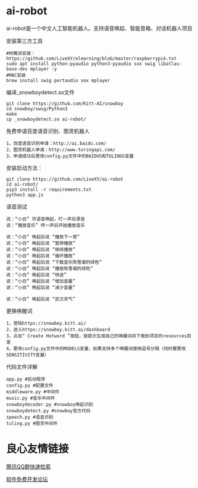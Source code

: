 ai-robot
======
ai-robot是一个中文人工智能机器人。支持语音唤起、智能音箱、对话机器人项目

安装第三方工具
```
#树莓派安装：https://github.com/LiveXY/elearning/blob/master/raspberrypi4.txt
sudo apt install python-pyaudio python3-pyaudio sox swig libatlas-base-dev mplayer -y
#MAC安装
brew install swig portaudio sox mplayer
```

编译_snowboydetect.so文件
```
git clone https://github.com/Kitt-AI/snowboy
cd snowboy/swig/Python3
make
cp _snowboydetect.so ai-robot/
```

免费申请百度语音识别、图灵机器人
```
1，百度语音识别申请：http://ai.baidu.com/
2，图灵机器人申请：http://www.turingapi.com/
3，申请成功后更改config.py文件中的BAIDUS和TULINGS变量
```

安装启动方法：
```
git clone https://github.com/LiveXY/ai-robot
cd ai-robot/
pip3 install -r requirements.txt
python3 app.js
```

语音测试
```
说：“小白” 可语音唤起，叮一声后录音
说：“播放音乐” 咚一声后开始播放音乐

说：“小白” 唤起后说 “播放下一首”
说：“小白” 唤起后说 “暂停播放”
说：“小白” 唤起后说 “继续播放”
说：“小白” 唤起后说 “循环播放”
说：“小白” 唤起后说 “下载音乐陈雪凝的绿色”
说：“小白” 唤起后说 “播放陈雪凝的绿色”
说：“小白” 唤起后说 “快进”
说：“小白” 唤起后说 “增加音量”
说：“小白” 唤起后说 “减少音量”

说：“小白” 唤起后说 “武汉天气”
```

更换唤醒词
```
1，登陆https://snowboy.kitt.ai/
2，进入https://snowboy.kitt.ai/dashboard
3，点击“ Create Hotword ”按钮，按提示生成自己的唤醒词并下载到项目的resources目录
4，更改config.py文件中的MODELS变量，如果支持多个唤醒词使用逗号分隔（同时要更改SENSITIVITY变量）
```

代码文件详解
```
app.py #启动程序
config.py #配置文件
middleware.py #中间件
music.py #音乐中间件
snowboydecoder.py #snowboy唤起识别
snowboydetect.py #snowboy官方代码
speech.py #语音识别
tuling.py #图灵中间件
```

 # 良心友情链接

[腾讯QQ群快速检索](http://u.720life.cn/s/8cf73f7c)

[软件免费开发论坛](http://u.720life.cn/s/bbb01dc0)